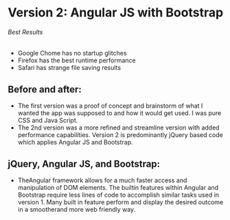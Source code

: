 # Version 2: Angular JS with Bootstrap

###### Best Results
* Google Chome has no startup glitches
* Firefox has the best runtime performance
* Safari has strange file saving results

## Before and after:
 
* The first version was a proof of concept and brainstorm of what I wanted the app was supposed to and how it would get used. I was pure CSS and Java Script.
* The 2nd version was a more refined and streamline version with added performance capabilities. Version 2 is predominantly jQuery based code which applies Angular JS and Bootstrap.
 
## jQuery, Angular JS, and Bootstrap: 
 
* TheAngular framework allows for a much faster access and manipulation of DOM elements. The builtin features within Angular and Bootstrap require less lines of code to accomplish similar tasks used in version 1. Many built in feature perform and display the desired outcome in a smootherand more web friendly way.
